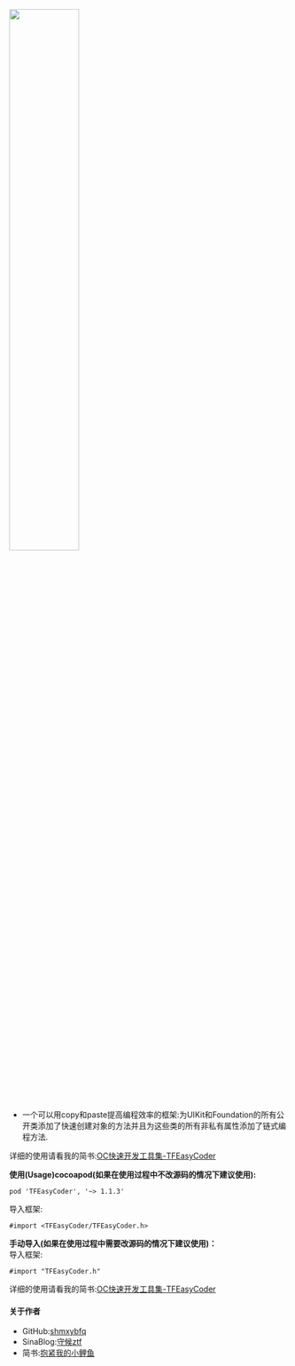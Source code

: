 
<div>
<img src="https://github.com/shmxybfq/TFProjectsSource/blob/master/TFEasyCoder_Source/TFEasyCoder_git_rm_002.png" width="50%" height="50%">
</div><br>

* 一个可以用copy和paste提高编程效率的框架:为UIKit和Foundation的所有公开类添加了快速创建对象的方法并且为这些类的所有非私有属性添加了链式编程方法.

详细的使用请看我的简书:[OC快速开发工具集-TFEasyCoder](http://www.jianshu.com/p/4c276f5c338c)

**使用(Usage)cocoapod(如果在使用过程中不改源码的情况下建议使用):**
```
pod 'TFEasyCoder', '~> 1.1.3'
```
导入框架:
```
#import <TFEasyCoder/TFEasyCoder.h>
```
**手动导入(如果在使用过程中需要改源码的情况下建议使用)：**<br/>
导入框架:
```
#import "TFEasyCoder.h"
```
详细的使用请看我的简书:[OC快速开发工具集-TFEasyCoder](http://www.jianshu.com/p/4c276f5c338c)


#### 关于作者
* GitHub:[shmxybfq](https://github.com/shmxybfq "shmxybfq's github")
* SinaBlog:[守候ztf](http://blog.sina.com.cn/u/3481024997 "shmxybfq's sinablog")
* 简书:[抱紧我的小鲤鱼](http://www.jianshu.com/u/8c1cc9143ec6)





